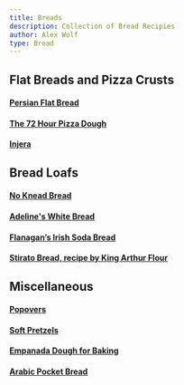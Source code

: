 ```yaml
---
title: Breads
description: Collection of Bread Recipies
author: Alex Wolf
type: Bread
---
```



## Flat Breads and Pizza Crusts
#### [Persian Flat Bread](./persian_flat_bread.html)
#### [The 72 Hour Pizza Dough](./72hr_pizza_dough.html)
#### [Injera](./injera.html)

## Bread Loafs
#### [No Knead Bread](./crusty_bread.html)
#### [Adeline's White Bread](./moms_white_bread.html)
#### [Flanagan’s Irish Soda Bread](./flanagans_irish_soda_bread.html)
#### [Stirato Bread, recipe by King Arthur Flour](./perfect_loaf.html)

## Miscellaneous
#### [Popovers](./popovers.html)
#### [Soft Pretzels](./soft_pretzels.html)
#### [Empanada Dough for Baking](./empanada_dough.html)
#### [Arabic Pocket Bread](./arabic_pocket_bread.html)


